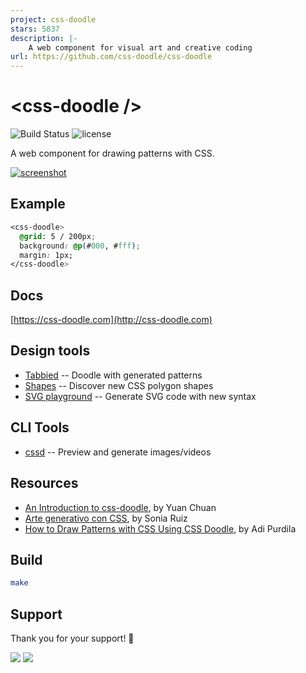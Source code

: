 ```yaml
---
project: css-doodle
stars: 5837
description: |-
    A web component for visual art and creative coding
url: https://github.com/css-doodle/css-doodle
---
```


# &lt;css-doodle /&gt;

![Build Status](https://github.com/css-doodle/css-doodle/actions/workflows/ci.yml/badge.svg)
![license](https://img.shields.io/github/license/mashape/apistatus.svg)


A web component for drawing patterns with CSS.

<a href="https://css-doodle.com/">
  <img alt="screenshot" src="https://assets.codepen.io/52982/doodle.png" />
</a>

## Example

```css
<css-doodle>
  @grid: 5 / 200px;
  background: @p(#000, #fff);
  margin: 1px;
</css-doodle>
```

## Docs
[https://css-doodle.com](http://css-doodle.com)


## Design tools

* [Tabbied](https://tabbied.com) -- Doodle with generated patterns
* [Shapes](https://css-doodle.com/shapes) -- Discover new CSS polygon shapes
* [SVG playground](https://css-doodle.com/svg) -- Generate SVG code with new syntax


## CLI Tools

* [cssd](https://github.com/css-doodle/cli) -- Preview and generate images/videos


## Resources

* [An Introduction to css-doodle](https://yuanchuan.dev/an-introduction-to-css-doodle), by Yuan Chuan
* [Arte generativo con CSS](https://www.youtube.com/watch?v=KKg6Uo1pVLU), by Sonia Ruiz
* [How to Draw Patterns with CSS Using CSS Doodle](https://webdesign.tutsplus.com/tutorials/how-to-draw-patterns-with-css-using-css-doodle--cms-33110), by Adi Purdila


## Build

```bash
make
```

## Support

Thank you for your support! 🙏

<a href="https://opencollective.com/css-doodle#backers" target="_blank"><img src="https://opencollective.com/css-doodle/backers.svg?width=890"></a>
<a href="https://opencollective.com/css-doodle#sponsors" target="_blank"><img src="https://opencollective.com/css-doodle/sponsors.svg?width=890"></a>

